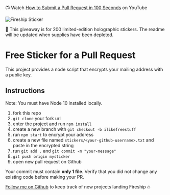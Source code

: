 📺 Watch [How to Submit a Pull Request in 100 Seconds]() on YouTube

![Fireship Sticker](https://firebasestorage.googleapis.com/v0/b/fireship-app.appspot.com/o/assets%2Fsticker-holo.png?alt=media&token=b41ebeaf-d5e9-4823-a294-5b11e63d7284)

🚨 This giveaway is for 200 limited-edition holographic stickers. The readme will be updated when supplies have been depleted. 

# Free Sticker for a Pull Request

This project provides a node script that encrypts your mailing address with a public key.

## Instructions

Note: You must have Node 10 installed locally.

1. fork this repo
1. `git clone` your fork url
1. enter the project and run `npm install` 
1. create a new branch with `git checkout -b ilikefreestuff`
1. run `npm start` to encrypt your address
1. create a new file named `stickers/<your-github-username>.txt` and paste in the encrypted string
1. run `git add .` and `git commit -m "your-message"`
1. `git push origin mysticker`
1. open new pull request on Github

Your commit must contain **only 1 file**. Verify that you did not change any existing code before making your PR.

[Follow me on Github](https://github.com/codediodeio) to keep track of new projects landing Fireship 🔥